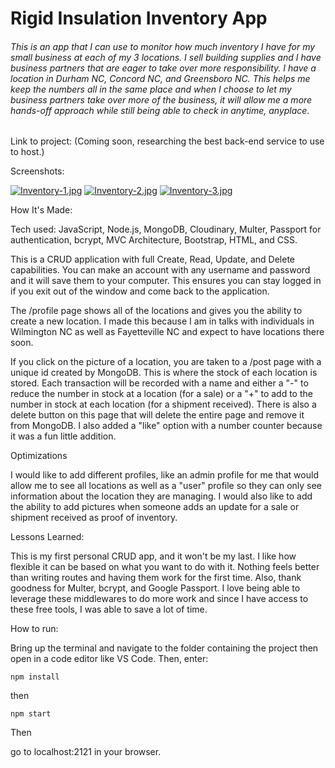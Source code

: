 # Rigid Insulation Inventory App

###### This is an app that I can use to monitor how much inventory I have for my small business at each of my 3 locations. I sell building supplies and I have business partners that are eager to take over more responsibility. I have a location in Durham NC, Concord NC, and Greensboro NC. This helps me keep the numbers all in the same place and when I choose to let my business partners take over more of the business, it will allow me a more hands-off approach while still being able to check in anytime, anyplace.


Link to project: (Coming soon, researching the best back-end service to use to host.)

Screenshots:

[![Inventory-1.jpg](https://i.postimg.cc/KvP6Ky1J/Inventory-1.jpg)](https://postimg.cc/XpvHhmcC)
[![Inventory-2.jpg](https://i.postimg.cc/K8QCNrrT/Inventory-2.jpg)](https://postimg.cc/LJYy4PW4)
[![Inventory-3.jpg](https://i.postimg.cc/vZGpfS9M/Inventory-3.jpg)](https://postimg.cc/mt6XGj86)

How It's Made:

Tech used: JavaScript, Node.js, MongoDB, Cloudinary, Multer, Passport for authentication, bcrypt, MVC Architecture, Bootstrap, HTML, and CSS.

This is a CRUD application with full Create, Read, Update, and Delete capabilities. You can make an account with any username and password and it will save them to your computer. This ensures you can stay logged in if you exit out of the window and come back to the application.

The /profile page shows all of the locations and gives you the ability to create a new location. I made this because I am in talks with individuals in Wilmington NC as well as Fayetteville NC and expect to have locations there soon.

If you click on the picture of a location, you are taken to a /post page with a unique id created by MongoDB. This is where the stock of each location is stored. Each transaction will be recorded with a name and either a "-" to reduce the number in stock at a location (for a sale) or a "+" to add to the number in stock at each location (for a shipment received). There is also a delete button on this page that will delete the entire page and remove it from MongoDB. I also added a "like" option with a number counter because it was a fun little addition.

Optimizations

I would like to add different profiles, like an admin profile for me that would allow me to see all locations as well as a "user" profile so they can only see information about the location they are managing. I would also like to add the ability to add pictures when someone adds an update for a sale or shipment received as proof of inventory.

Lessons Learned:

This is my first personal CRUD app, and it won't be my last. I like how flexible it can be based on what you want to do with it. Nothing feels better than writing routes and having them work for the first time. Also, thank goodness for Multer, bcrypt, and Google Passport. I love being able to leverage these middlewares to do more work and since I have access to these free tools, I was able to save a lot of time.

How to run:

Bring up the terminal and navigate to the folder containing the project then open in a code editor like VS Code. Then, enter:

`npm install`

then

`npm start`

Then

go to localhost:2121 in your browser.
